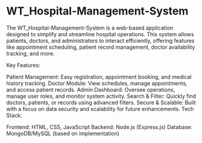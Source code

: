 # WT_Hospital-Management-System
The WT_Hospital-Management-System is a web-based application designed to simplify and streamline hospital operations. This system allows patients, doctors, and administrators to interact efficiently, offering features like appointment scheduling, patient record management, doctor availability tracking, and more.

Key Features:

Patient Management: Easy registration, appointment booking, and medical history tracking.
Doctor Module: View schedules, manage appointments, and access patient records.
Admin Dashboard: Oversee operations, manage user roles, and monitor system activity.
Search & Filter: Quickly find doctors, patients, or records using advanced filters.
Secure & Scalable: Built with a focus on data security and scalability for future enhancements.
Tech Stack:

Frontend: HTML, CSS, JavaScript
Backend: Node.js (Express.js)
Database: MongoDB/MySQL (based on implementation)
